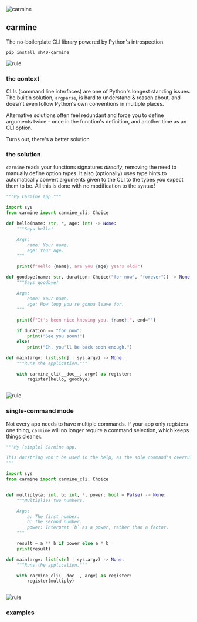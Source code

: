 ![carmine](https://singlecolorimage.com/get/D70040/1600x200)

## carmine

The no-boilerplate CLI library powered by Python's introspection.

```
pip install sh40-carmine
```

![rule](https://singlecolorimage.com/get/D70040/1600x5)

### the context

CLIs (command line interfaces) are one of Python's longest standing issues. The builtin solution, `argparse`, is hard to understand & reason about, and doesn't even follow Python's own conventions in multiple places.

Alternative solutions often feel redundant and force you to define arguments twice - once in the function's definition, and another time as an CLI option. 

Turns out, there's a better solution

### the solution

`carmine` reads your functions signatures _directly_, removing the need to manually define option types. It also (optionally) uses type hints to automatically convert arguments given to the CLI to the types you expect them to be. All this is done with no modification to the syntax!

```python
"""My Carmine app."""

import sys
from carmine import carmine_cli, Choice

def hello(name: str, *, age: int) -> None:
    """Says hello!

    Args:
        name: Your name.
        age: Your age.
    """

    print(f"Hello {name}, are you {age} years old?")

def goodbye(name: str, duration: Choice("for now", "forever")) -> None:
    """Says goodbye!

    Args:
        name: Your name.
        age: How long you're gonna leave for.
    """

    print(f"It's been nice knowing you, {name}!", end="")

    if duration == "for now":
        print("See you soon!")
    else:
        print("Eh, you'll be back soon enough.")

def main(argv: list[str] | sys.argv) -> None:
    """Runs the application."""

    with carmine_cli(__doc__, argv) as register:
        register(hello, goodbye)
```

<img>

![rule](https://singlecolorimage.com/get/D70040/1600x5)


### single-command mode

Not every app needs to have multiple commands. If your app only registers one thing, `carmine` will no longer require a command selection, which keeps things cleaner.

```python
"""My (simple) Carmine app.

This docstring won't be used in the help, as the sole command's overrules it.
"""

import sys
from carmine import carmine_cli, Choice


def multiply(a: int, b: int, *, power: bool = False) -> None:
    """Multiplies two numbers.

    Args:
        a: The first number.
        b: The second number.
        power: Interpret `b` as a power, rather than a factor.
    """

    result = a ** b if power else a * b
    print(result)

def main(argv: list[str] | sys.argv) -> None:
    """Runs the application."""

    with carmine_cli(__doc__, argv) as register:
        register(multiply)
```

<img>

![rule](https://singlecolorimage.com/get/D70040/1600x5)

### examples
